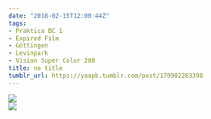 ```yaml
---
date: "2018-02-15T12:00:44Z"
tags:
- Praktica BC 1
- Expired Film
- Göttingen
- Levinpark
- Vision Super Color 200
title: no title
tumblr_url: https://yaapb.tumblr.com/post/170902283398
---
```

 ![](/tumblr_files/tumblr_p45jktsyw71v9quwwo1_1280.jpg)  
 ![](/tumblr_files/tumblr_p45jktsyw71v9quwwo2_1280.jpg)  
  
